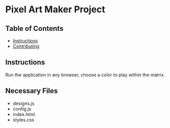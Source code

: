 # Pixel Art Maker Project

## Table of Contents

* [Instructions](#instructions)
* [Contributing](#contributing)

## Instructions

Run the application in any browser, choose a color to play within the matrix.

## Necessary Files

- designs.js
- config.js
- index.html
- styles.css
